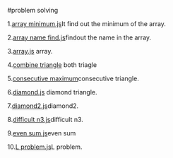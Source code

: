 #problem solving

1.[array minimum.js](array%20minimum.js)It find out the minimum of the array.

2.[array name find.js](array%20name%20find.js)findout the name in the array.

3.[array.js](array.js) array.

4.[combine triangle](combine%20triangle.js)
both triagle

5.[consecutive maximum](consecutive%20maximum.js)consecutive triangle.

6.[diamond.js](diamond%20.js) diamond triangle.

7.[diamond2.js](diamond%202.js)diamond2.

8.[difficult n3.js](difficult%20n3.js)difficult n3.

9.[even sum.js](even%20sum.js)even sum

10.[L problem.js](L%20problem.js)L problem.

